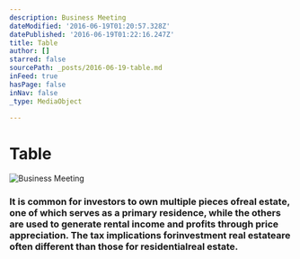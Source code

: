 ```yaml
---
description: Business Meeting
dateModified: '2016-06-19T01:20:57.328Z'
datePublished: '2016-06-19T01:22:16.247Z'
title: Table
author: []
starred: false
sourcePath: _posts/2016-06-19-table.md
inFeed: true
hasPage: false
inNav: false
_type: MediaObject

---
```

# Table
![Business Meeting](https://the-grid-user-content.s3-us-west-2.amazonaws.com/51a68fa2-c40c-4887-b04f-7fa7e016c8d3.jpg)

### It is common for investors to own multiple pieces of**real estate**, one of which serves as a primary residence, while the others are used to generate rental income and profits through price appreciation. The tax implications for**investment real estate**are often different than those for residential**real estate**.
